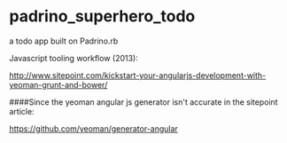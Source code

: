 # padrino_superhero_todo
a todo app built on Padrino.rb

Javascript tooling workflow (2013):

http://www.sitepoint.com/kickstart-your-angularjs-development-with-yeoman-grunt-and-bower/

####Since the yeoman angular js generator isn't accurate in the sitepoint article:

https://github.com/yeoman/generator-angular
